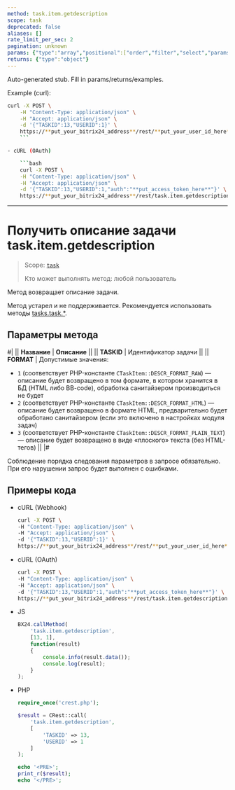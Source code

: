 ```yaml
---
method: task.item.getdescription
scope: task
deprecated: false
aliases: []
rate_limit_per_sec: 2
pagination: unknown
params: {"type":"array","positional":["order","filter","select","params"]}
returns: {"type":"object"}
---
```


Auto-generated stub. Fill in params/returns/examples.

Example (curl):

```bash
curl -X POST \
    -H "Content-Type: application/json" \
    -H "Accept: application/json" \
    -d '{"TASKID":13,"USERID":1}' \
    https://**put_your_bitrix24_address**/rest/**put_your_user_id_here**/**put_your_webhook_here**/task.item.getdescription
    ```

- cURL (OAuth)

    ```bash
    curl -X POST \
    -H "Content-Type: application/json" \
    -H "Accept: application/json" \
    -d '{"TASKID":13,"USERID":1,"auth":"**put_access_token_here**"}' \
    https://**put_your_bitrix24_address**/rest/task.item.getdescription
```

---

# Получить описание задачи task.item.getdescription

> Scope: [`task`](../../../scopes/permissions.md)
>
> Кто может выполнять метод: любой пользователь

Метод возвращает описание задачи.



Метод устарел и не поддерживается. Рекомендуется использовать методы [tasks.task.*](../../index.md).



## Параметры метода

#|
|| **Название** | **Описание** ||
|| **TASKID** | Идентификатор задачи ||
|| **FORMAT** | Допустимые значения:
- `1` (соответствует PHP-константе `CTaskItem::DESCR_FORMAT_RAW`) — описание будет возвращено в том формате, в котором хранится в БД (HTML либо BB-code), обработка санитайзером производиться не будет
- `2` (соответствует PHP-константе `CTaskItem::DESCR_FORMAT_HTML`) — описание будет возвращено в формате HTML, предварительно будет обработано санитайзером (если это включено в настройках модуля задач)
- `3` (соответствует PHP-константе `CTaskItem::DESCR_FORMAT_PLAIN_TEXT`) — описание будет возвращено в виде «плоского» текста (без HTML-тегов) ||
|#

Соблюдение порядка следования параметров в запросе обязательно. При его нарушении запрос будет выполнен с ошибками.

## Примеры кода





- cURL (Webhook)

    ```bash
    curl -X POST \
    -H "Content-Type: application/json" \
    -H "Accept: application/json" \
    -d '{"TASKID":13,"USERID":1}' \
    https://**put_your_bitrix24_address**/rest/**put_your_user_id_here**/**put_your_webhook_here**/task.item.getdescription
    ```

- cURL (OAuth)

    ```bash
    curl -X POST \
    -H "Content-Type: application/json" \
    -H "Accept: application/json" \
    -d '{"TASKID":13,"USERID":1,"auth":"**put_access_token_here**"}' \
    https://**put_your_bitrix24_address**/rest/task.item.getdescription
    ```

- JS

    ```js
    BX24.callMethod(
        'task.item.getdescription',
        [13, 1],
        function(result)
        {
            console.info(result.data());
            console.log(result);
        }
    );
    ```

- PHP

    ```php
    require_once('crest.php');

    $result = CRest::call(
        'task.item.getdescription',
        [
            'TASKID' => 13,
            'USERID' => 1
        ]
    );

    echo '<PRE>';
    print_r($result);
    echo '</PRE>';
    ```



